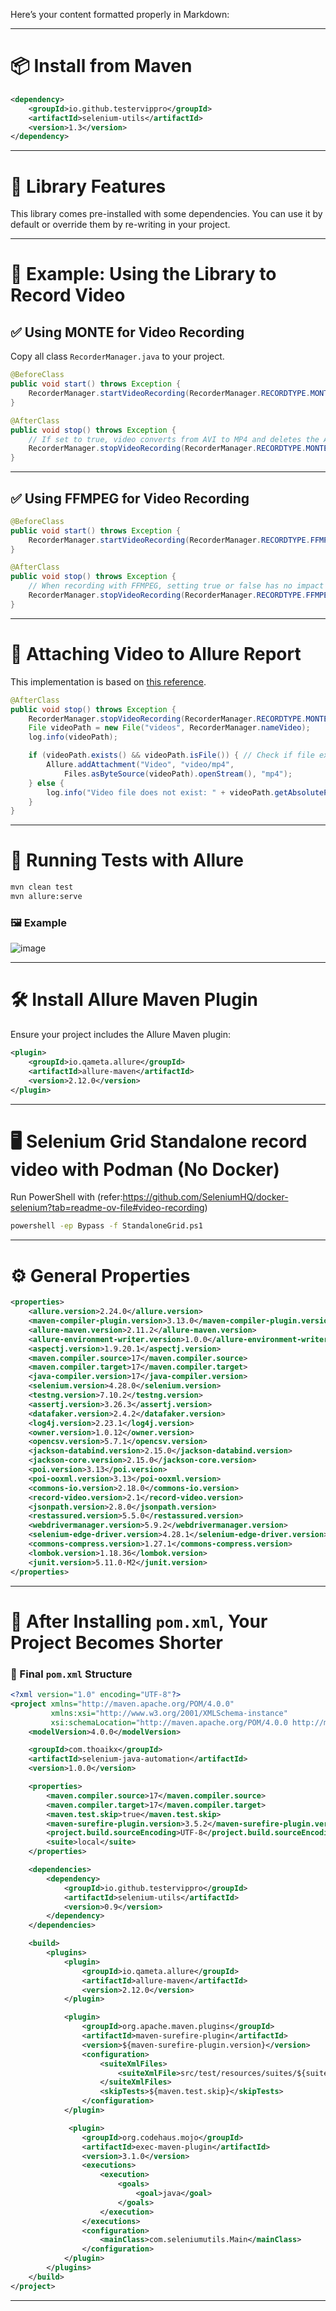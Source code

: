 Here’s your content formatted properly in Markdown:

---

# 📦 Install from Maven

```xml
<dependency>
    <groupId>io.github.testervippro</groupId>
    <artifactId>selenium-utils</artifactId>
    <version>1.3</version>
</dependency>
```

---

# 📌 Library Features

This library comes pre-installed with some dependencies. You can use it by default or override them by re-writing in your project.

---

# 🎥 Example: Using the Library to Record Video

## ✅ Using **MONTE** for Video Recording

Copy all class `RecorderManager.java` to your project.

```java
@BeforeClass
public void start() throws Exception {
    RecorderManager.startVideoRecording(RecorderManager.RECORDTYPE.MONTE, "Video01");
}

@AfterClass
public void stop() throws Exception {
    // If set to true, video converts from AVI to MP4 and deletes the AVI file
    RecorderManager.stopVideoRecording(RecorderManager.RECORDTYPE.MONTE, true);
}
```

---

## ✅ Using **FFMPEG** for Video Recording

```java
@BeforeClass
public void start() throws Exception {
    RecorderManager.startVideoRecording(RecorderManager.RECORDTYPE.FFMPEG, "Video01");
}

@AfterClass
public void stop() throws Exception {
    // When recording with FFMPEG, setting true or false has no impact as it always records in MP4 format
    RecorderManager.stopVideoRecording(RecorderManager.RECORDTYPE.FFMPEG, true);
}
```

---

# 📎 Attaching Video to Allure Report

This implementation is based on [this reference](https://github.com/biczomate/allure-testng7.5-attachment-example).

```java
@AfterClass
public void stop() throws Exception {
    RecorderManager.stopVideoRecording(RecorderManager.RECORDTYPE.MONTE, true);
    File videoPath = new File("videos", RecorderManager.nameVideo);
    log.info(videoPath);

    if (videoPath.exists() && videoPath.isFile()) { // Check if file exists and is a file
        Allure.addAttachment("Video", "video/mp4",
            Files.asByteSource(videoPath).openStream(), "mp4");
    } else {
        log.info("Video file does not exist: " + videoPath.getAbsolutePath());
    }
}
```

---

# 🚀 Running Tests with Allure

```sh
mvn clean test
mvn allure:serve
```

### 🖼️ Example

![image](https://github.com/user-attachments/assets/0f23b25a-e98e-42d6-93c2-77f7b52ec11e)

---

# 🛠️ Install Allure Maven Plugin

Ensure your project includes the Allure Maven plugin:

```xml
<plugin>
    <groupId>io.qameta.allure</groupId>
    <artifactId>allure-maven</artifactId>
    <version>2.12.0</version>
</plugin>
```

---

# 🖥️ **Selenium Grid Standalone  record video with Podman (No Docker)**  

Run PowerShell with (refer:https://github.com/SeleniumHQ/docker-selenium?tab=readme-ov-file#video-recording)

```sh
powershell -ep Bypass -f StandaloneGrid.ps1
```


---

# ⚙️ General Properties

```xml
<properties>
    <allure.version>2.24.0</allure.version>
    <maven-compiler-plugin.version>3.13.0</maven-compiler-plugin.version>
    <allure-maven.version>2.11.2</allure-maven.version>
    <allure-environment-writer.version>1.0.0</allure-environment-writer.version>
    <aspectj.version>1.9.20.1</aspectj.version>
    <maven.compiler.source>17</maven.compiler.source>
    <maven.compiler.target>17</maven.compiler.target>
    <java-compiler.version>17</java-compiler.version>
    <selenium.version>4.28.0</selenium.version>
    <testng.version>7.10.2</testng.version>
    <assertj.version>3.26.3</assertj.version>
    <datafaker.version>2.4.2</datafaker.version>
    <log4j.version>2.23.1</log4j.version>
    <owner.version>1.0.12</owner.version>
    <opencsv.version>5.7.1</opencsv.version>
    <jackson-databind.version>2.15.0</jackson-databind.version>
    <jackson-core.version>2.15.0</jackson-core.version>
    <poi.version>3.13</poi.version>
    <poi-ooxml.version>3.13</poi-ooxml.version>
    <commons-io.version>2.18.0</commons-io.version>
    <record-video.version>2.1</record-video.version>
    <jsonpath.version>2.8.0</jsonpath.version>
    <restassured.version>5.5.0</restassured.version>
    <webdrivermanager.version>5.9.2</webdrivermanager.version>
    <selenium-edge-driver.version>4.28.1</selenium-edge-driver.version>
    <commons-compress.version>1.27.1</commons-compress.version>
    <lombok.version>1.18.36</lombok.version>
    <junit.version>5.11.0-M2</junit.version>
</properties>
```

---

# 📌 After Installing `pom.xml`, Your Project Becomes Shorter

### **🔹 Final `pom.xml` Structure**
```xml
<?xml version="1.0" encoding="UTF-8"?>
<project xmlns="http://maven.apache.org/POM/4.0.0"
         xmlns:xsi="http://www.w3.org/2001/XMLSchema-instance"
         xsi:schemaLocation="http://maven.apache.org/POM/4.0.0 http://maven.apache.org/xsd/maven-4.0.0.xsd">
    <modelVersion>4.0.0</modelVersion>

    <groupId>com.thoaikx</groupId>
    <artifactId>selenium-java-automation</artifactId>
    <version>1.0.0</version>

    <properties>
        <maven.compiler.source>17</maven.compiler.source>
        <maven.compiler.target>17</maven.compiler.target>
        <maven.test.skip>true</maven.test.skip>
        <maven-surefire-plugin.version>3.5.2</maven-surefire-plugin.version>
        <project.build.sourceEncoding>UTF-8</project.build.sourceEncoding>
        <suite>local</suite>
    </properties>

    <dependencies>
        <dependency>
            <groupId>io.github.testervippro</groupId>
            <artifactId>selenium-utils</artifactId>
            <version>0.9</version>
        </dependency>
    </dependencies>

    <build>
        <plugins>
            <plugin>
                <groupId>io.qameta.allure</groupId>
                <artifactId>allure-maven</artifactId>
                <version>2.12.0</version>
            </plugin>

            <plugin>
                <groupId>org.apache.maven.plugins</groupId>
                <artifactId>maven-surefire-plugin</artifactId>
                <version>${maven-surefire-plugin.version}</version>
                <configuration>
                    <suiteXmlFiles>
                        <suiteXmlFile>src/test/resources/suites/${suite}.xml</suiteXmlFile>
                    </suiteXmlFiles>
                    <skipTests>${maven.test.skip}</skipTests>
                </configuration>
            </plugin>

             <plugin>
                <groupId>org.codehaus.mojo</groupId>
                <artifactId>exec-maven-plugin</artifactId>
                <version>3.1.0</version>
                <executions>
                    <execution>
                        <goals>
                            <goal>java</goal>
                        </goals>
                    </execution>
                </executions>
                <configuration>
                    <mainClass>com.seleniumutils.Main</mainClass>
                </configuration>
            </plugin>
        </plugins>
    </build>
</project>
```

---
